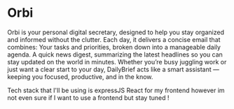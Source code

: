 
# Orbi
Orbi is your personal digital secretary, designed to help you stay organized and informed without the clutter. Each day, it delivers a concise email that combines:  Your tasks and priorities, broken down into a manageable daily agenda.  A quick news digest, summarizing the latest headlines so you can stay updated on the world in minutes.  Whether you’re busy juggling work or just want a clear start to your day, DailyBrief acts like a smart assistant — keeping you focused, productive, and in the know. 

Tech stack that I'll be using is expressJS React for my frontend however im not even sure if I want to use a frontend but stay tuned ! 
